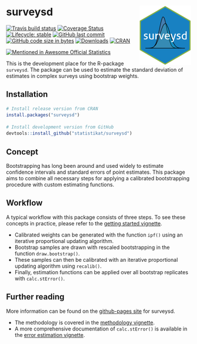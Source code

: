 
# surveysd <img src="man/figures/logo.png" align="right" alt="" />

[![Travis build
status](https://img.shields.io/travis/statistikat/surveysd.svg?logo=travis)](https://travis-ci.org/statistikat/surveysd)
[![Coverage
Status](https://img.shields.io/coveralls/github/statistikat/surveysd.svg?colorB=red&logo=codecov)](https://coveralls.io/github/statistikat/surveysd?branch=master)
[![Lifecycle:
stable](https://img.shields.io/badge/lifecycle-maturing-blue.svg?logo=github)](https://www.tidyverse.org/lifecycle/#stable)
[![GitHub last
commit](https://img.shields.io/github/last-commit/statistikat/surveysd.svg?logo=github)](https://github.com/statistikat/surveysd/commits/master)
[![GitHub code size in
bytes](https://img.shields.io/github/languages/code-size/statistikat/surveysd.svg?logo=github)](https://github.com/statistikat/surveysd)
[![Downloads](http://cranlogs.r-pkg.org/badges/surveysd)](https://CRAN.R-project.org/package=surveysd)
[![CRAN](https://img.shields.io/cran/v/surveysd.svg?colorB=green&logo=R&logoColor=blue&label=CRAN)](https://CRAN.R-project.org/package=surveysd)

[![Mentioned in Awesome Official
Statistics](https://awesome.re/mentioned-badge.svg)](http://www.awesomeofficialstatistics.org)

This is the development place for the R-package `surveysd`. The package
can be used to estimate the standard deviation of estimates in complex
surveys using bootstrap weights.

## Installation

``` r
# Install release version from CRAN
install.packages("surveysd")

# Install development version from GitHub
devtools::install_github("statistikat/surveysd")
```

## Concept

Bootstrapping has long been around and used widely to estimate
confidence intervals and standard errors of point estimates. This
package aims to combine all necessary steps for applying a calibrated
bootstrapping procedure with custom estimating functions.

## Workflow

A typical workflow with this package consists of three steps. To see
these concepts in practice, please refer to the [getting started
vignette](https://statistikat.github.io/surveysd/articles/surveysd.html).

  - Calibrated weights can be generated with the function `ipf()` using
    an iterative proportional updating algorithm.
  - Bootstrap samples are drawn with rescaled bootstrapping in the
    function `draw.bootstrap()`.
  - These samples can then be calibrated with an iterative proportional
    updating algorithm using `recalib()`.
  - Finally, estimation functions can be applied over all bootstrap
    replicates with `calc.stError()`.

## Further reading

More information can be found on the [github-pages
site](https://statistikat.github.io/surveysd) for surveysd.

  - The methodology is covered in the [methodology
    vignette](https://statistikat.github.io/surveysd/articles/methodology.html).
  - A more comprehensive documentation of `calc.stError()` is available
    in the [error estimation
    vignette](https://statistikat.github.io/surveysd/articles/error_estimation.html).
